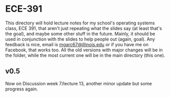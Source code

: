 # ECE-391

This directory will hold lecture notes for my school's operating systems class, ECE 391, that aren't just repeating what the slides say (at least that's the goal), and maybe some other stuff in the future. Mainly, it should be used in conjunction with the slides to help people out (again, goal). Any feedback is nice, email is mgarc67@illinois.edu or if you have me on Facebook, that works too. All the old versions with major changes will be in the folder, while the most current one will be in the main directory (this one).

## v0.5

Now on Discussion week 7/lecture 13, another minor update but some progress again.
